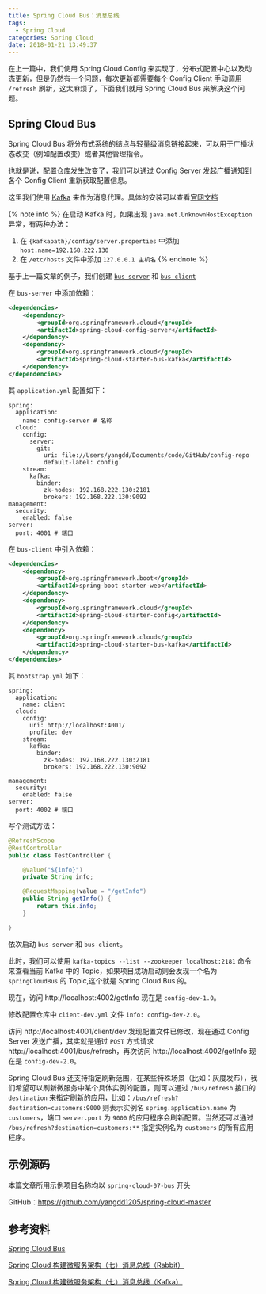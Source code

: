 ```yaml
---
title: Spring Cloud Bus：消息总线
tags:
  - Spring Cloud
categories: Spring Cloud
date: 2018-01-21 13:49:37
---
```


在上一篇中，我们使用 Spring Cloud Config 来实现了，分布式配置中心以及动态更新，但是仍然有一个问题，每次更新都需要每个 Config Client 手动调用 `/refresh` 刷新，这太麻烦了，下面我们就用 Spring Cloud Bus 来解决这个问题。
<!-- more-->

## Spring Cloud Bus

Spring Cloud Bus 将分布式系统的结点与轻量级消息链接起来，可以用于广播状态改变（例如配置改变）或者其他管理指令。

也就是说，配置仓库发生改变了，我们可以通过 Config Server 发起广播通知到各个 Config Client 重新获取配置信息。


这里我们使用 [Kafka](http://kafka.apache.org/) 来作为消息代理。具体的安装可以查看[官网文档](http://kafka.apache.org/quickstart)

{% note info %} 
在启动 Kafka 时，如果出现 `java.net.UnknownHostException` 异常，有两种办法：
1. 在 `{kafkapath}/config/server.properties` 中添加 `host.name=192.168.222.130`
2. 在 `/etc/hosts` 文件中添加 `127.0.0.1 主机名`
 {% endnote %}

基于上一篇文章的例子，我们创建 [`bus-server`](https://github.com/yangdd1205/spring-cloud-master/tree/master/spring-cloud-07-bus-server) 和 [`bus-client`](https://github.com/yangdd1205/spring-cloud-master/tree/master/spring-cloud-07-bus-client)

在 `bus-server` 中添加依赖：
```XML
<dependencies>
    <dependency>
        <groupId>org.springframework.cloud</groupId>
        <artifactId>spring-cloud-config-server</artifactId>
    </dependency>
    <dependency>
        <groupId>org.springframework.cloud</groupId>
        <artifactId>spring-cloud-starter-bus-kafka</artifactId>
    </dependency>
</dependencies>
```
其 `application.yml` 配置如下：
```YML
spring:
  application:
    name: config-server # 名称 
  cloud:
    config:
      server:
        git:
          uri: file://Users/yangdd/Documents/code/GitHub/config-repo 
          default-label: config 
    stream:
      kafka: 
        binder:
          zk-nodes: 192.168.222.130:2181
          brokers: 192.168.222.130:9092        
management:
  security:
    enabled: false   
server:
  port: 4001 # 端口   
```

在 `bus-client` 中引入依赖：
```XML
<dependencies>
    <dependency>
        <groupId>org.springframework.boot</groupId>
        <artifactId>spring-boot-starter-web</artifactId>
    </dependency>
    <dependency>
        <groupId>org.springframework.cloud</groupId>
        <artifactId>spring-cloud-starter-config</artifactId>
    </dependency>
    <dependency>
        <groupId>org.springframework.cloud</groupId>
        <artifactId>spring-cloud-starter-bus-kafka</artifactId>
    </dependency>
</dependencies>
```
其 `bootstrap.yml` 如下：
```YML
spring:
  application: 
    name: client
  cloud:
    config:
      uri: http://localhost:4001/
      profile: dev
    stream:
      kafka:
        binder:
          zk-nodes: 192.168.222.130:2181
          brokers: 192.168.222.130:9092
        
management:
  security:
    enabled: false
server:
  port: 4002 # 端口   
```

写个测试方法：
```Java
@RefreshScope 
@RestController
public class TestController {

    @Value("${info}")
    private String info;

    @RequestMapping(value = "/getInfo")
    public String getInfo() {
        return this.info;
    }

}
```

依次启动 `bus-server` 和 `bus-client`。

此时，我们可以使用 `kafka-topics --list --zookeeper localhost:2181` 命令来查看当前 Kafka 中的 Topic，如果项目成功启动则会发现一个名为 `springCloudBus` 的 Topic,这个就是 Spring Cloud Bus 的。


现在，访问 http://localhost:4002/getInfo 现在是 `config-dev-1.0`。

修改配置仓库中 `client-dev.yml` 文件 `info: config-dev-2.0`。

访问 http://localhost:4001/client/dev 发现配置文件已修改，现在通过 Config Server 发送广播，其实就是通过 `POST` 方式请求 http://localhost:4001/bus/refresh，再次访问 http://localhost:4002/getInfo 现在是 `config-dev-2.0`。

Spring Cloud Bus 还支持指定刷新范围，在某些特殊场景（比如：灰度发布），我们希望可以刷新微服务中某个具体实例的配置，则可以通过 `/bus/refresh` 接口的 `destination` 来指定刷新的应用，比如：`/bus/refresh?destination=customers:9000` 则表示实例名 `spring.application.name` 为 `customers`，端口 `server.port` 为 `9000` 的应用程序会刷新配置。当然还可以通过 `/bus/refresh?destination=customers:**` 指定实例名为 `customers` 的所有应用程序。

## 示例源码

本篇文章所用示例项目名称均以 `spring-cloud-07-bus` 开头

GitHub：https://github.com/yangdd1205/spring-cloud-master

## 参考资料
[Spring Cloud Bus](http://cloud.spring.io/spring-cloud-static/spring-cloud-bus/1.3.2.RELEASE/single/spring-cloud-bus.html)

[Spring Cloud 构建微服务架构（七）消息总线（Rabbit）](http://blog.didispace.com/springcloud7/)

[Spring Cloud 构建微服务架构（七）消息总线（Kafka）](http://blog.didispace.com/springcloud7-2/)

